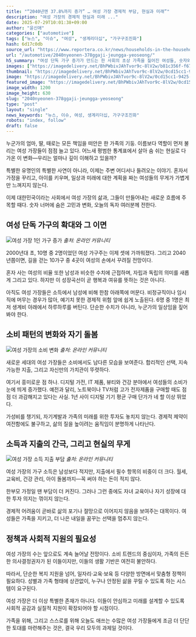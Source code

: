 ```yaml
---
title: "“2040년엔 37.8%까지 증가” … 여성 가장 경제적 부담, 현실과 미래”"
description: "여성 가장의 경제적 현실과 미래 ..."
date: 2025-07-29T10:01:38+09:00
author: "윤신애"
categories: ["automotive"]
tags: ["뉴스", "이슈", "여성", "생계리더십", "가구구조진화"]
hash: 6d17c0db
source_url: "https://www.reportera.co.kr/news/households-in-the-household-of-women-surge/"
url: "/automotive/2040nyeonen-378ggaji-jeungga-yeoseong/"
h5_summary: "여성 단독 가구 증가가 만드는 한 사회의 초상 가족을 짊어진 여성들, 숫자와 트렌드 그 이면"
images: ["https://imagedelivery.net/BhPWbivJAhTvor9c-8lV2w/b81c356f-f670-40ff-5066-8dd9bfca2d00/public", "https://imagedelivery.net/BhPWbivJAhTvor9c-8lV2w/3f3a7905-69ee-4876-8242-77b3dd3ad200/public", "https://imagedelivery.net/BhPWbivJAhTvor9c-8lV2w/0cd15cc1-9425-4b8c-6edc-2b8a66714600/public", "https://imagedelivery.net/BhPWbivJAhTvor9c-8lV2w/20a0b6fb-597f-4377-0ff4-bb1cae488500/public"]
thumbnail: "https://imagedelivery.net/BhPWbivJAhTvor9c-8lV2w/0cd15cc1-9425-4b8c-6edc-2b8a66714600/public"
image: "https://imagedelivery.net/BhPWbivJAhTvor9c-8lV2w/0cd15cc1-9425-4b8c-6edc-2b8a66714600/public"
featured_image: "https://imagedelivery.net/BhPWbivJAhTvor9c-8lV2w/0cd15cc1-9425-4b8c-6edc-2b8a66714600/public"
image_width: 1200
image_height: 630
slug: "2040nyeonen-378ggaji-jeungga-yeoseong"
type: "post"
layout: "single"
news_keywords: "뉴스, 이슈, 여성, 생계리더십, 가구구조진화"
robots: "index, follow"
draft: false
---
```


누군가의 엄마, 딸, 때로는 모든 책임을 떠안은 한 가족의 기둥. 이름보다 역할이 먼저 불리는 여성 가장들이 점점 늘고 있다. 어느새 평범한 통계표에서 살아 숨 쉬는 현실로 다가온 이 변화—우리는 얼마나 깊이 이해하고 있을까?  
 
특별한 유명인의 특별한 사연이 아니라, 이제는 주변 어디서나 들려오는 이야기. 혼자서 가정을 꾸리고, 아이를 키우며, 일상과 미래에 대한 계획을 짜는 여성들의 무게가 가볍게만 느껴지지 않는다.  
 
이제 대한민국이라는 사회에서 여성 가장의 삶과, 그들이 만들어내는 새로운 흐름에 주목할 때다. 숫자 너머에 숨은 고민과 변화, 오늘의 독자 여러분께 전한다.

## 여성 단독 가구의 확대와 그 이면

![여성 가장 1인 가구 증가](https://imagedelivery.net/BhPWbivJAhTvor9c-8lV2w/20a0b6fb-597f-4377-0ff4-bb1cae488500/public)
*출처: 온라인 커뮤니티*


2000년대 초, 10명 중 2명이었던 여성 가구주는 이제 셋에 가까워졌다. 그리고 2040년쯤이면, 길을 걷는 10가구 중 4곳이 여성의 손에서 꾸려질 전망이다.  
 
혼자 사는 여성의 비율 또한 남성과 비슷한 수치에 근접하며, 자립과 독립의 의미를 새롭게 그리고 있다. 하지만 이 성장곡선이 곧 행복과 여유를 뜻하는 것은 아니다.  
 
아직도 여성 가장들은 소득에서 남성에 비해 한참 아래쪽에 머문다. 비정규직이나 임시직에 머무는 경우가 많아, 예기치 못한 경제적 위험 앞에 쉽게 노출된다. 6명 중 1명은 최저 생계비 아래에서 하루하루를 버틴다. 단순한 수치가 아니라, 누군가의 일상임을 짚어봐야 한다.

## 소비 패턴의 변화와 자기 돌봄

![여성 가장의 소비 변화](https://imagedelivery.net/BhPWbivJAhTvor9c-8lV2w/b81c356f-f670-40ff-5066-8dd9bfca2d00/public)
*출처: 온라인 커뮤니티*


새로운 세대의 여성 가장들은 소비에서도 남다른 모습을 보여준다. 합리적인 선택, 지속 가능한 지출, 그리고 자신만의 가치관이 뚜렷하다.  
 
여기서 흥미로운 점 하나. 디지털 가전, IT 제품, 뷰티와 건강 분야에서 여성들의 소비가 눈에 띄게 증가했다. 예전과 달리, 노트북이나 TV처럼 고가 전자제품을 구매할 때도 점점 더 과감해지고 있다는 사실. 1년 사이 디지털 기기 평균 구매 단가가 네 할 이상 뛰었다.  
 
가성비를 챙기되, 자기계발과 가족의 미래를 위한 투자도 놓치지 않는다. 경제적 제약이 여전함에도 불구하고, 삶의 질을 높이려는 움직임이 분명하게 나타난다.

## 소득과 지출의 간극, 그리고 현실의 무게

![여성 가장 소득 지출 부담](https://imagedelivery.net/BhPWbivJAhTvor9c-8lV2w/3f3a7905-69ee-4876-8242-77b3dd3ad200/public)
*출처: 온라인 커뮤니티*


여성 가장의 가구 소득은 남성보다 적지만, 지출에서 필수 항목의 비중이 더 크다. 월세, 교육비, 건강 관리, 아이 돌봄까지—꼭 써야 하는 돈이 적지 않다.  
 
한부모 가정일 땐 부담이 더 커진다. 그러나 그런 중에도 자녀 교육이나 자기 성장에 대한 투자 의지는 꺾이지 않는다.  
 
경제적 어려움이 곧바로 삶의 포기나 절망으로 이어지지 않음을 보여주는 대목이다. 여성들은 가족을 지키고, 더 나은 내일을 꿈꾸는 선택을 멈추지 않는다.

## 정책과 사회적 지원의 필요성

여성 가장의 수는 앞으로도 계속 늘어날 전망이다. 소비 트렌드의 중심이자, 가족의 든든한 의사결정권자가 된 이들이지만, 이들의 생활 기반은 여전히 불안하다.  
 
따라서, 단순한 복지 지원을 넘어, 일자리·교육·보육 등 다양한 방면에서 맞춤형 정책이 필요하다. 성별과 가족 형태에 상관없이, 누구나 안정된 삶을 꾸릴 수 있도록 하는 시스템이 요구된다.  
 
여성 가장은 더 이상 특별한 존재가 아니다. 이들이 안심하고 미래를 설계할 수 있도록 사회적 공감과 실질적 지원이 확장되어야 할 시점이다.  
 
가족을 위해, 그리고 스스로를 위해 오늘도 애쓰는 수많은 여성 가장들에게 조금 더 단단한 토대를 마련해주는 것은, 결국 우리 모두의 과제일 것이다.
